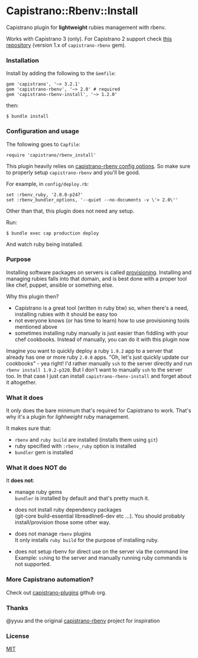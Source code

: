 # Capistrano::Rbenv::Install

Capistrano plugin for **lightweight** rubies management with rbenv.

Works with Capistrano 3 (only). For Capistrano 2 support check
[this repository](https://github.com/yyuu/capistrano-rbenv)
(version 1.x of `capistrano-rbenv` gem).

### Installation

Install by adding the following to the `Gemfile`:

    gem 'capistrano', '~> 3.2.1'
    gem 'capistrano-rbenv', '~> 2.0' # required
    gem 'capistrano-rbenv-install', '~> 1.2.0'

then:

    $ bundle install

### Configuration and usage

The following goes to `Capfile`:

    require 'capistrano/rbenv_install'

This plugin heavily relies on
[capistrano-rbenv config options](https://github.com/capistrano/rbenv#usage).
So make sure to properly setup `capistrano-rbenv` and you'll be good.

For example, in `config/deploy.rb`:

    set :rbenv_ruby, '2.0.0-p247'
    set :rbenv_bundler_options, '--quiet --no-documents -v \'> 2.0\''

Other than that, this plugin does not need any setup.

Run:

    $ bundle exec cap production deploy

And watch ruby being installed.

### Purpose

Installing software packages on servers is called
[provisioning](http://en.wikipedia.org/wiki/Provisioning#Server_provisioning).
Installing and managing rubies falls into that domain, and is best done with a
proper tool like chef, puppet, ansible or something else.

Why this plugin then?

- Capistrano is a great tool (written in ruby btw) so, when there's a need,
installing rubies with it should be easy too
- not everyone knows (or has time to learn) how to use provisioning tools
mentioned above
- sometimes installing ruby manually is just easier than fiddling with your
chef cookbooks. Instead of manually, you can do it with this plugin now

Imagine you want to quickly deploy a ruby `1.9.2` app to a server that already
has one or more ruby `2.0.0` apps.
"Oh, let's just quickly update our cookbooks" - yea right! I'd rather manually
`ssh` to the server directly and run `rbenv install 1.9.2-p320`. But I don't
want to manually `ssh` to the server too. In that case I just can install
`capistrano-rbenv-install` and forget about it altogether.

### What it does

It only does the bare minimum that's required for Capistrano to work. That's
why it's a plugin for *lightweight* ruby management.

It makes sure that:

- `rbenv` and `ruby build` are installed (installs them using `git`)
- ruby specified with `:rbenv_ruby` option is installed
- `bundler` gem is installed

### What it does NOT do

It **does not**:

- manage ruby gems<br/>
`bundler` is installed by default and that's pretty much it.

- does not install ruby dependency packages<br/>
(git-core build-essential libreadline6-dev etc ...). You should probably
install/provision those some other way.

- does not manage `rbenv` plugins<br/>
It only installs `ruby build` for the purpose of installing ruby.

- does not setup rbenv for direct use on the server via the command line<br/>
Example: `ssh`ing to the server and manually running ruby commands is not
supported.

### More Capistrano automation?

Check out [capistrano-plugins](https://github.com/capistrano-plugins) github org.

### Thanks

@yyuu and the original
[capistrano-rbenv](https://github.com/yyuu/capistrano-rbenv) project for
inspiration

### License

[MIT](LICENSE.md)
